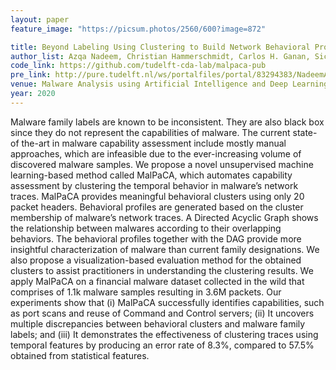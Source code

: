 ```yaml
---
layout: paper
feature_image: "https://picsum.photos/2560/600?image=872"

title: Beyond Labeling Using Clustering to Build Network Behavioral Profiles of Malware Families
author_list: Azqa Nadeem, Christian Hammerschmidt, Carlos H. Ganan, Sicco Verwer
code_link: https://github.com/tudelft-cda-lab/malpaca-pub
pre_link: http://pure.tudelft.nl/ws/portalfiles/portal/83294383/NadeemA_MAAIDL_14_manuscript.pdf
venue: Malware Analysis using Artificial Intelligence and Deep Learning, Springer
year: 2020
---
```



Malware family labels are known to be inconsistent. They are also black box since they do not represent the capabilities of malware. The current state-of the-art in malware capability assessment include mostly manual approaches, which are infeasible due to the ever-increasing volume of discovered malware samples. We propose a novel unsupervised machine learning-based method called MalPaCA, which automates capability assessment by clustering the temporal behavior in malware’s network traces. MalPaCA provides meaningful behavioral clusters using only 20 packet headers. Behavioral profiles are generated based on the cluster membership of malware’s network traces. A Directed Acyclic Graph shows the relationship between malwares according to their overlapping behaviors. The behavioral profiles together with the DAG provide more insightful characterization of malware than current family designations. We also propose a visualization-based evaluation method for the obtained clusters to assist practitioners in understanding the clustering results. We apply MalPaCA on a financial malware dataset collected in the wild that comprises of 1.1k malware samples resulting in 3.6M packets. Our experiments show that (i) MalPaCA successfully identifies capabilities, such as port scans and reuse of Command and Control servers; (ii) It uncovers multiple discrepancies between behavioral clusters and malware family labels; and (iii) It demonstrates the effectiveness of clustering traces using temporal features by producing an error rate of 8.3%, compared to 57.5% obtained from statistical features.